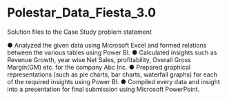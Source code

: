 # Polestar_Data_Fiesta_3.0
Solution files to the Case Study problem statement


●	Analyzed the given data using Microsoft Excel and formed relations between the various tables using Power BI.
●	Calculated insights such as Revenue Growth, year wise Net Sales, profitability, Overall Gross Margin(GM) etc. for the company Abc Inc.
●	Prepared graphical representations (such as pie charts, bar charts, waterfall graphs) for each of the required insights using
    Power BI.
●	Compiled every data and insight into a presentation for final submission using Microsoft PowerPoint.
